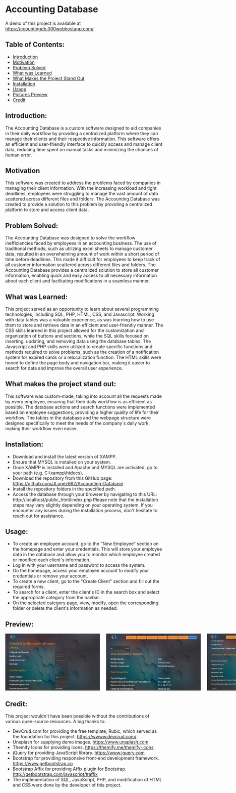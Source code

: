 

# Accounting Database

A demo of this project is available at https://ccountingdb.000webhostapp.com/

## Table of Contents:
- [Introduction](#introduction)
- [Motivation](#motivation)
- [Problem Solved](#problem-solved)
- [What was Learned](#what-was-learned)
- [What Makes the Project Stand Out](#what-makes-the-project-stand-out)
- [Installation](#installation)
- [Usage](#usage)
- [Pictures Preview](#preview)
- [Credit](#credit)

## Introduction:

The Accounting Database is a custom software designed to aid companies in their daily workflow by providing a centralized platform where they can manage their clients and their respective information. This software offers an efficient and user-friendly interface to quickly access and manage client data, reducing time spent on manual tasks and minimizing the chances of human error.

## Motivation
This software was created to address the problems faced by companies in managing their client information. With the increasing workload and tight deadlines, employees were struggling to manage the vast amount of data scattered across different files and folders. The Accounting Database was created to provide a solution to this problem by providing a centralized platform to store and access client data.

## Problem Solved:
The Accounting Database was designed to solve the workflow inefficiencies faced by employees in an accounting business. The use of traditional methods, such as utilizing excel sheets to manage customer data, resulted in an overwhelming amount of work within a short period of time before deadlines. This made it difficult for employees to keep track of all customer information scattered across different files and folders. The Accounting Database provides a centralized solution to store all customer information, enabling quick and easy access to all necessary information about each client and facilitating modifications in a seamless manner.

## What was Learned:
This project served as an opportunity to learn about several programming technologies, including SQL, PHP, HTML, CSS, and Javascript. Working with data tables was a valuable experience, as was learning how to use them to store and retrieve data in an efficient and user-friendly manner. The CSS skills learned in this project allowed for the customization and organization of buttons and sections, while the SQL skills focused on inserting, updating, and removing data using the database tables. The Javascript and PHP skills were utilized to create specific functions and methods required to solve problems, such as the creation of a notification system for expired cards or a relocalization function. The HTML skills were honed to define the page body and navigation bar, making it easier to search for data and improve the overall user experience.

## What makes the project stand out:
This software was custom-made, taking into account all the requests made by every employee, ensuring that their daily workflow is as efficient as possible.
The database actions and search functions were implemented based on employee suggestions, providing a higher quality of life for their workflow.
The tables in the database and the webpage structure were designed specifically to meet the needs of the company's daily work, making their workflow even easier.

## Installation:
- Download and install the latest version of XAMPP.
- Ensure that MYSQL is installed on your system.
- Once XAMPP is installed and Apache and MYSQL are activated, go to your path (e.g. C:\xampp\htdocs).
- Download the repository from this GitHub page: https://github.com/JLopez662/Accounting-Database
- Install the repository folders in the specified path.
- Access the database through your browser by navigating to this URL: http://localhost/public_html/index.php
Please note that the installation steps may vary slightly depending on your operating system. If you encounter any issues during the installation process, don't hesitate to reach out for assistance.

## Usage:
- To create an employee account, go to the "New Employee" section on the homepage and enter your credentials. This will store your employee data in the database and allow you to monitor which employee created or modified each client's information.
- Log in with your username and password to access the system.
- On the homepage, access your employee account to modify your credentials or remove your account.
- To create a new client, go to the "Create Client" section and fill out the required forms.
- To search for a client, enter the client's ID in the search box and select the appropriate category from the navbar.
- On the selected category page, view, modify, open the corresponding folder or delete the client's information as needed.

## Preview:
<div style="display: flex;">
  <img src="new_client.png" style="height: 180px; width: 300px; margin-right: 20px;" />
  <img src="search.png" style="height: 180px; width: 300px; margin-right: 20px;" />
  <img src="modify.png" style="height: 180px; width: 300px; margin-right: 20px;" />
  <img src="new_employee.png" style="height: 180px; width: 300px; margin-right: 20px;" />
  <img src="modify_emp.png" style="height: 180px; width: 300px; margin-right: 20px;" />
  <img src="delete_emp.png" style="height: 180px; width: 300px; margin-right: 20px;" />
</div>

## Credit: 
This project wouldn't have been possible without the contributions of various open-source resources. A big thanks to:
- DevCrud.com for providing the free template, Rubic, which served as the foundation for this project. https://wwww.devcrud.com/
- Unsplash for supplying demo images. https://www.unsplash.com
- Themify Icons for providing icons. https://themify.me/themify-icons
- jQuery for providing JavaScript library. https://www.jquery.com
- Bootstrap for providing responsive front-end development framework. https://www.getbootstrap.co
- Bootstrap Affix for providing Affix plugin for Bootstrap. http://getbootstrap.com/javascript/#affix
- The implementation of SQL, JavaScript, PHP, and modification of HTML and CSS were done by the developer of this project.
